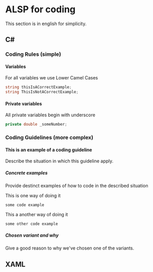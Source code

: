 # ALSP for coding
This section is in english for simplicity.
## C#

### Coding Rules (simple)

#### Variables
For all variables we use Lower Camel Cases

```cs
string thisIsACorrectExample;
string ThisIsNotACorrectExample;
```

#### Private variables
All private variables begin with underscore

```cs
private double _someNumber;
```

### Coding Guidelines (more complex)

#### This is an example of a coding guideline

Describe the situation in which this guideline apply.


##### Concrete examples

Provide destinct examples of how to code in the described situation


This is one way of doing it
```
some code example
```

This a another way of doing it
```
some other code example
```

##### Chosen variant and why
Give a good reason to why we've chosen one of the variants.

## XAML